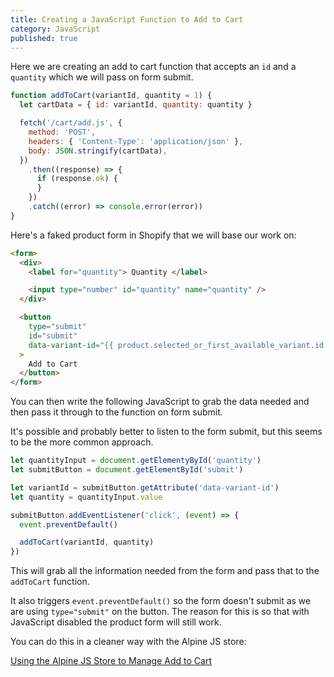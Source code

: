 ```yaml
---
title: Creating a JavaScript Function to Add to Cart
category: JavaScript
published: true
---
```


Here we are creating an add to cart function that accepts an `id` and a `quantity` which we will pass on form submit.

```js
function addToCart(variantId, quantity = 1) {
  let cartData = { id: variantId, quantity: quantity }

  fetch('/cart/add.js', {
    method: 'POST',
    headers: { 'Content-Type': 'application/json' },
    body: JSON.stringify(cartData),
  })
    .then((response) => {
      if (response.ok) {
      }
    })
    .catch((error) => console.error(error))
}
```

Here's a faked product form in Shopify that we will base our work on:

```html
<form>
  <div>
    <label for="quantity"> Quantity </label>

    <input type="number" id="quantity" name="quantity" />
  </div>

  <button
    type="submit"
    id="submit"
    data-variant-id="{{ product.selected_or_first_available_variant.id }}"
  >
    Add to Cart
  </button>
</form>
```

You can then write the following JavaScript to grab the data needed and then pass it through to the function on form submit.

It's possible and probably better to listen to the form submit, but this seems to be the more common approach.

```js
let quantityInput = document.getElementyById('quantity')
let submitButton = document.getElementById('submit')

let variantId = submitButton.getAttribute('data-variant-id')
let quantity = quantityInput.value

submitButton.addEventListener('click', (event) => {
  event.preventDefault()

  addToCart(variantId, quantity)
})
```

This will grab all the information needed from the form and pass that to the `addToCart` function.

It also triggers `event.preventDefault()` so the form doesn't submit as we are using `type="submit"` on the button. The reason for this is so that with JavaScript disabled the product form will still work.

You can do this in a cleaner way with the Alpine JS store:

[Using the Alpine JS Store to Manage Add to Cart](/shopify/alpine-add-to-cart-shopify-api)
